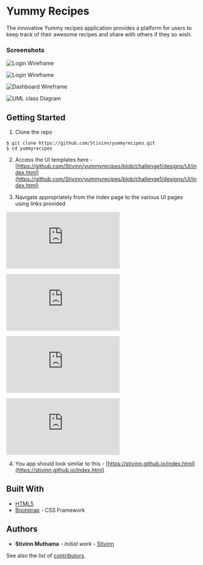 # Yummy Recipes

The innovative Yummy recipes application provides a platform for users to keep track of their awesome recipes and share with others if they so wish.

### Screenshots

![Login Wireframe](https://github.com/Stivinn/yummyrecipes/blob/challenge1/designs/wireframes/Login.png)

![Login Wireframe](https://github.com/Stivinn/yummyrecipes/blob/challenge1/designs/wireframes/Signup.png)

![Dashboard Wireframe](https://github.com/Stivinn/yummyrecipes/blob/challenge1/designs/wireframes/Dashboard.png)

![UML class Diagram](https://github.com/Stivinn/yummyrecipes/blob/challenge1/designs/wireframes/UML.png)


## Getting Started

1. Clone the repo
  ```
  $ git clone https://github.com/Stivinn/yummyrecipes.git
  $ cd yummyrecipes
  ```

2. Access the UI templates here - [https://github.com/Stivinn/yummyrecipes/blob/challenge1/designs/UI/index.html](https://github.com/Stivinn/yummyrecipes/blob/challenge1/designs/UI/index.html)

3. Navigate appropriately from the index page to the various UI pages using links provided

![Login UI](https://github.com/Stivinn/yummyrecipes/blob/challenge1/designs/UI/login.html)

![Signup UI](https://github.com/Stivinn/yummyrecipes/blob/challenge1/designs/UI/signup.html)

![Category UI](https://github.com/Stivinn/yummyrecipes/blob/challenge1/designs/UI/category.html)

![Recipe UI](https://github.com/Stivinn/yummyrecipes/blob/challenge1/designs/UI/recipe.html)

4. You app should look similar to this - [https://stivinn.github.io/index.html](https://stivinn.github.io/index.html)

## Built With

* [HTML5](https://www.w3schools.com/html/html5_intro.asp)
* [Bootstrap](https://v4-alpha.getbootstrap.com/) - CSS Framework

## Authors

* **Stivinn Muthama** - *Initial work* - [Stivinn](https://github.com/Stivinn)

See also the list of [contributors](https://github.com/Stivinn/yummyrecipes/contributors).
